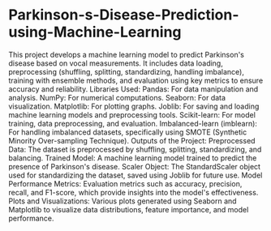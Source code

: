 # Parkinson-s-Disease-Prediction-using-Machine-Learning
This project develops a machine learning model to predict Parkinson's disease based on vocal measurements. It includes data loading, preprocessing (shuffling, splitting, standardizing, handling imbalance), training with ensemble methods, and evaluation using key metrics to ensure accuracy and reliability.
Libraries Used:
Pandas: For data manipulation and analysis.
NumPy: For numerical computations.
Seaborn: For data visualization.
Matplotlib: For plotting graphs.
Joblib: For saving and loading machine learning models and preprocessing tools.
Scikit-learn: For model training, data preprocessing, and evaluation.
Imbalanced-learn (imblearn): For handling imbalanced datasets, specifically using SMOTE (Synthetic Minority Over-sampling Technique).
Outputs of the Project:
Preprocessed Data: The dataset is preprocessed by shuffling, splitting, standardizing, and balancing.
Trained Model: A machine learning model trained to predict the presence of Parkinson's disease.
Scaler Object: The StandardScaler object used for standardizing the dataset, saved using Joblib for future use.
Model Performance Metrics: Evaluation metrics such as accuracy, precision, recall, and F1-score, which provide insights into the model's effectiveness.
Plots and Visualizations: Various plots generated using Seaborn and Matplotlib to visualize data distributions, feature importance, and model performance.

